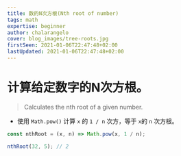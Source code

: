 ```yaml
---
title: 数的N次方根(Nth root of number)
tags: math
expertise: beginner
author: chalarangelo
cover: blog_images/tree-roots.jpg
firstSeen: 2021-01-06T22:47:48+02:00
lastUpdated: 2021-01-06T22:47:48+02:00
---
```


# 计算给定数字的N次方根。
> Calculates the nth root of a given number.

- 使用 `Math.pow()` 计算 `x` 的 `1 / n` 次方，等于 `x`的 `n` 次方根。

```js
const nthRoot = (x, n) => Math.pow(x, 1 / n);
```

```js
nthRoot(32, 5); // 2
```
